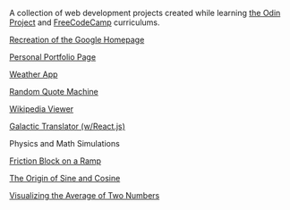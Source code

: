 A collection of web development projects created while learning <A HREF="http://www.theodinproject.com/">the Odin Project</a> and <A HREF ="https://www.freecodecamp.com/engineerwithoutfear">FreeCodeCamp</a> curriculums. 

<A href="http://engineerwithoutfear.github.io/web_dev/TheOdinProject/google-homepage/index.html">Recreation of the Google Homepage</a>

<A HREF="http://engineerwithoutfear.github.io/web_dev/FreeCodeCamp/portfolio-page/index.html">Personal Portfolio Page</a>

<A HREF="http://engineerwithoutfear.github.io/web_dev/FreeCodeCamp/weather-report/index.html">Weather App</a>

<A HREF="http://engineerwithoutfear.github.io/web_dev/FreeCodeCamp/random-quote-machine/index.html">Random Quote Machine</a>

<A HREF="http://engineerwithoutfear.github.io/web_dev/FreeCodeCamp/wikipedia-viewer/index.html">Wikipedia Viewer</a>

<A HREF="http://engineerwithoutfear.github.io/web_dev/FreeCodeCamp/galactic-translator-react/index.html">Galactic Translator (w/React.js)</a>

Physics and Math Simulations

<A HREF="http://engineerwithoutfear.github.io/web_dev/physics_sims/friction-block/index.html">Friction Block on a Ramp</a>

<A HREF="http://engineerwithoutfear.github.io/web_dev/physics_sims/origin-sine-cosine/index.html">The Origin of Sine and Cosine</a>


<A HREF="http://engineerwithoutfear.github.io/web_dev/physics_sims/visualizing-averages/index.html">Visualizing the Average of Two Numbers</a>



